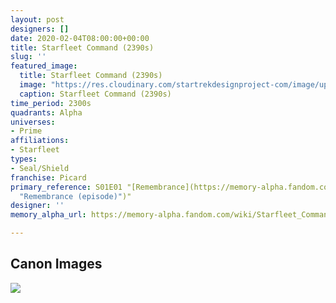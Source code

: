 ```yaml
---
layout: post
designers: []
date: 2020-02-04T08:00:00+00:00
title: Starfleet Command (2390s)
slug: ''
featured_image:
  title: Starfleet Command (2390s)
  image: "https://res.cloudinary.com/startrekdesignproject-com/image/upload/v1580844849/StarfleetCommand2390s.png"
  caption: Starfleet Command (2390s)
time_period: 2300s
quadrants: Alpha
universes:
- Prime
affiliations:
- Starfleet
types:
- Seal/Shield
franchise: Picard
primary_reference: S01E01 "[Remembrance](https://memory-alpha.fandom.com/wiki/Remembrance_(episode)
  "Remembrance (episode)")"
designer: ''
memory_alpha_url: https://memory-alpha.fandom.com/wiki/Starfleet_Command

---
```

## Canon Images

![](https://res.cloudinary.com/startrekdesignproject-com/image/upload/v1580844849/Starfleet-Command_PCD1x1.jpg)